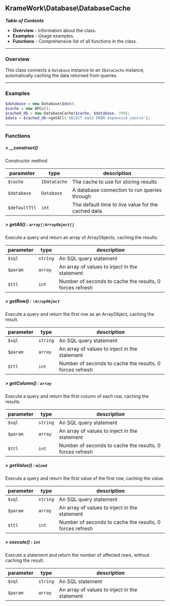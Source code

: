 ## KrameWork\Database\DatabaseCache

***Table of Contents***
* **Overview** - Information about the class.
* **Examples** - Usage examples.
* **Functions** - Comprehensive list of all functions in the class.

___
### Overview
This class connects a `Database` instance to an `IDataCache` instance, automatically caching the data returned from queries.

___
### Examples
```php
$database = new Database($dsn);
$cache = new APCu();
$cached_db = new DatabaseCache($cache, $database, 300);
$data = $cached_db->getAll('SELECT data FROM expensive_source');
```
___
### Functions
##### > __construct()
Constructor method

parameter | type | description
--- | --- | ---
`$cache` | `IDataCache` | The cache to use for storing results 
`$database` | `Database` | A database connection to run queries through
`$defaultTtl` | `int` | The default time to live value for the cached data

##### > getAll() : `array|\ArrayObject[]`
Execute a query and return an array of ArrayObjects, caching the results.

parameter | type | description
--- | --- | ---
`$sql` | `string` | An SQL query statement
`$param` | `array` | An array of values to inject in the statement
`$ttl` | `int` | Number of seconds to cache the results, 0 forces refresh

##### > getRow() : `\ArrayObject`
Execute a query and return the first row as an ArrayObject, caching the result.

parameter | type | description
--- | --- | ---
`$sql` | `string` | An SQL query statement
`$param` | `array` | An array of values to inject in the statement
`$ttl` | `int` | Number of seconds to cache the results, 0 forces refresh

##### > getColumn() : `array`
Execute a query and return the first column of each row, caching the results.

parameter | type | description
--- | --- | ---
`$sql` | `string` | An SQL query statement
`$param` | `array` | An array of values to inject in the statement
`$ttl` | `int` | Number of seconds to cache the results, 0 forces refresh

##### > getValue() : `mixed`
Execute a query and return the first value of the first row, caching the value.

parameter | type | description
--- | --- | ---
`$sql` | `string` | An SQL query statement
`$param` | `array` | An array of values to inject in the statement
`$ttl` | `int` | Number of seconds to cache the results, 0 forces refresh

##### > execute() : `int`
Execute a statement and return the number of affected rows, without caching the result.

parameter | type | description
--- | --- | ---
`$sql` | `string` | An SQL statement
`$param` | `array` | An array of values to inject in the statement

